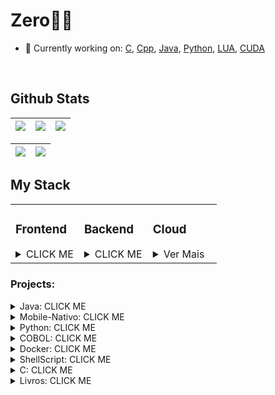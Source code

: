# Zero👨‍💻


- 🌱 Currently working on:
 [C](https://github.com/carlinhoshk/carlinhoshk-codecrafters-shell-c), [Cpp](https://github.com/carlinhoshk/Recozimento-Simulado), [Java](https://github.com/carlinhoshk/Projeto-CAP), [Python](https://github.com/carlinhoshk/DCK), [LUA](https://github.com/carlinhoshk/C-dotfiles), [CUDA](https://github.com/carlinhoshk/vault/blob/main/04%20-%20Projetos/OpenCV%20com%20plot%20dinamico%20de%20Resultado.md)
  
<br/>  

## Github Stats  

| ![](http://github-profile-summary-cards.vercel.app/api/cards/stats?username=carlinhoshk&theme=highcontrast) | ![](https://github-readme-stats.vercel.app/api/top-langs/?username=carlinhoshk&layout=compact&show_icons=true&theme=highcontrast&include_all_commits=true&count_private=true&hide_border=true&size=large) | ![](http://github-profile-summary-cards.vercel.app/api/cards/most-commit-language?username=carlinhoshk&theme=highcontrast) |
| :-: | :-: | :-: |

| ![](http://github-profile-summary-cards.vercel.app/api/cards/profile-details?username=carlinhoshk&theme=highcontrast) | ![](https://streak-stats.demolab.com?user=carlinhoshk&theme=highcontrast&hide_border=true) | 
| :-: | :-: |


## My Stack

<table>
  <tr>
    <td valign="top" width="33%">
      <h3>Frontend</h3>
      <details>
        <summary>CLICK ME</summary>
        <div align="center">
          <!-- Exemplo: repositório demonstrando uso de React -->
          <a href="https://github.com/carlinhoshk/teste-emp-front" target="_blank">
            <img style="margin: 10px" src="https://upload.wikimedia.org/wikipedia/commons/a/a7/React-icon.svg" alt="React" height="50" />
          </a>
          <!-- Exemplo: repositório demonstrando uso de Angular -->
          <a href="https://github.com/carlinhoshk/frontend-projetoCAP" target="_blank">
            <img style="margin: 10px" src="https://angular.io/assets/images/logos/angular/angular.svg" alt="Angular" height="50" />
          </a>
        </div>
      </details>
    </td>
    <td valign="top" width="33%">
      <h3>Backend</h3>
      <details>
        <summary>CLICK ME</summary>
        <div align="center">
          <a href="https://gitlab.com/carlinhoshk/controle-aluno-presente" target="_blank">
            <img style="margin: 10px" src="https://cdn.worldvectorlogo.com/logos/java.svg" alt="Java" height="50" />
          </a>
          <a href="https://github.com/carlinhoshk/teste_emp-back" target="_blank">
            <img style="margin: 10px" src="https://s3.dualstack.us-east-2.amazonaws.com/pythondotorg-assets/media/community/logos/python-logo-only.png" alt="Python" height="50" />
          </a>
        </div>
      </details>
    </td>
    <td valign="top" width="33%">
      <h3>Cloud</h3>
      <details>
        <summary>Ver Mais</summary>
        <div align="center">
          <!-- Exemplo: repositório demonstrando uso de AWS -->
          <a href="https://www.credly.com/badges/b6461440-dd09-48bd-a6f5-40bd6a4f17cb/linked_in_profile" target="_blank">
            <img style="margin: 10px" src="https://upload.wikimedia.org/wikipedia/commons/9/93/Amazon_Web_Services_Logo.svg" alt="AWS" height="50" />
          </a>
          <!-- Exemplo: repositório demonstrando uso de Azure -->
          <a href="https://www.credly.com/badges/a5e5c819-d4a5-45e6-9fd2-389ede568d42/linked_in_profile" target="_blank">
            <img style="margin: 10px" src="https://upload.wikimedia.org/wikipedia/commons/f/fa/Microsoft_Azure.svg" alt="Azure" height="50" />
          </a>
        </div>
      </details>
    </td>
  </tr>
</table>

### Projects:

<details><summary>Java: CLICK ME</summary>
<p>
<a href="https://github.com/carlinhoshk/curso-microservicos-springcloud">Microsserviços em Spring-Cloud</a>

<a href="https://github.com/carlinhoshk/Semana-spring-react">Semana Spring react - Spring-Boot</a>

<a href="https://github.com/carlinhoshk/rest-api-crud">Spring-boot REST CRUD API</a>

<a href="https://github.com/carlinhoshk/Estudos-Java-Opencv">Java visão computacional com Opencv</a>

<a href="https://github.com/carlinhoshk/Estudos-Java-Opencv">Java visão computacional com Opencv</a>

<a href="https://github.com/carlinhoshk/Spring-Java-Microservicos"> Java microsserviços com spring-boot e spring-cloud </a>

<a href="https://github.com/carlinhoshk/Java-estudos-jdbc"> Java Banco de dados JDBC </a>

<a href="https://github.com/carlinhoshk/Aulas-Senac-2PF"> Execício e materiais do Curso em Java SENAC | Professor 2</a>

<a href="https://github.com/carlinhoshk/Repositorio-Aulas-Pressenciais"> Exercícios e materiais do Curso em Java SENAC | Professor 1 </a>

<a href="https://github.com/carlinhoshk/Loops-e-Arrays"> Curso DIO Aulas de Loops e Array</a>

<a href="https://github.com/carlinhoshk/Aula-Metodos-Exercicio3">Curso DIO Exercício método 3 </a>

<a href="https://github.com/carlinhoshk/Aula-Metodos-Exercicio.2">Curso DIO Exercício método 2 </a>

<a href="https://github.com/carlinhoshk/Debugging_Java"> Curso DIO Debugging </a>

<a href="https://github.com/carlinhoshk/Aula-metodos-Java" > Curso DIO Exercício método 1</a>

<a href="https://github.com/carlinhoshk/curso-java-fundamental"> Boot-Camp da DIO </a>

<a href="https://github.com/carlinhoshk/curso-dio-dominando-ide-java">Curso da DIO IDE-Java</a>

<a href="https://github.com/carlinhoshk/Pizza-Comanda-em-Java">GUI em Swing de uma comanda de Pizza </a>

</p>
</details>

<details><summary>Mobile-Nativo: CLICK ME</summary>
<p>
<a href="https://github.com/carlinhoshk/CarlosTraductorApp">App Mobile usando serviço cloud da Azure</a>

<a href="https://github.com/carlinhoshk/cobra">App do jogo da cobrinha</a>

<a href="https://github.com/carlinhoshk/Kalculator">App de uma calculadora </a>

<a href="https://github.com/carlinhoshk/Teste_funcionalidades_opencv_mobile">App de visão computacional com Opencv</a>
</p>
</details>

<details><summary>Python: CLICK ME</summary>
<p>
<a href="https://github.com/carlinhoshk/Olhos_BublleDock"> Python+Docker+Opencv+Flask </a>

<a href="https://github.com/carlinhoshk/flask_tk_opencv_gitpod">Configurações para rodar Flask e Opencv no GitPod</a>

<a href="https://github.com/carlinhoshk/projeto_apuracao_eleicoes_2022"> Python+Pandas,Request e json para leitura das eleições 2022</a>

<a href="https://github.com/carlinhoshk/Projeto-Legislativo">Python reconhecimento facial de Deputado Federal ( em construção )</a>

<a href="https://github.com/carlinhoshk/FasAPI_Em_Container">Fast-API em Docker</a>

<a href="https://github.com/carlinhoshk/OpenCV-corta-lugar-especifico">Python visão computacional cortando lugar especifico </a>

<a href="https://github.com/carlinhoshk/cortando-video">Python transformando video em frames </a>

<a href="https://github.com/carlinhoshk/Curso-coursera-python-usp">Repositório estudos curso coursera python usp </a>
</p>
</details>

<details><summary>COBOL: CLICK ME</summary>
<p>
<a href="https://github.com/carlinhoshk/Calculadora-COBOL"> Calculadora em COBOL</a>
<a href="https://github.com/carlinhoshk/Ola-mundo-em-Cobol">Ola mundo em COBOL </a>
</p>
</details>
<details><summary>Docker: CLICK ME</summary>
<p>
<a href="https://github.com/carlinhoshk/Docker-AzureSQLServer">Docker para Microsoft SQLServer</a>
</p>
</details>
<details><summary>ShellScript: CLICK ME</summary>
<p>
<a href="https://github.com/carlinhoshk/buildando_opencv_docker">Buildando Docker, Python e Opencv no raspberrypi</a>
</p>
<a href="https://github.com/carlinhoshk/Repositorio-do-livro-POSIX-shell-script">Estudos do livro shell script</a>

<a href="https://github.com/carlinhoshk/bash-para-cuda">Shell Script para automatizar instalação dos cuda drive</a>

<a href="https://github.com/carlinhoshk/Linux-lendo-hexadecimal-e-binaario">Lendo hexadecimal e Binário </a>
</details>
<details><summary>C: CLICK ME</summary>
<p>

<a href="https://github.com/carlinhoshk/Estudos-GStreamer"> Gstremer para tratar stream de video </a>

</p>
</details>

<details><summary>Livros: CLICK ME</summary>
<p>

<a href="https://github.com/carlinhoshk/Repositorio-do-livro-POSIX-shell-script">Estudos livros POSIX-Shell-Script</a>

<a href="https://github.com/carlinhoshk/Estudos-Livro-Desbravando-Java-OO">Estudos de Java OO</a>

<a href="https://github.com/carlinhoshk/Estudos-Livro-Aprendendo-SQL">Estudos SQL</a>
</p>
</details>
